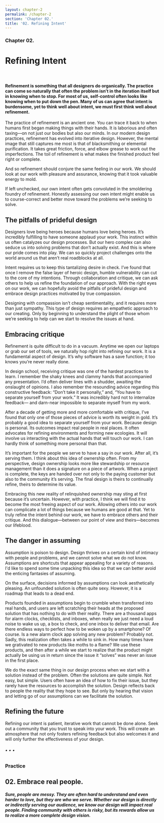 ```yaml
---
layout: chapter-2
permalink: /chapter-2
section: 'Chapter 02.'
title: '02. Refining Intent'
---
```


### Chapter 02.
# Refining Intent

<div class="divider">&nbsp;</div>

#### Refinement is something that all designers do organically. The practice can come so naturally that often the problem isn’t in the iteration itself but in knowing when to stop. For most of us, self-control often looks like knowing when to put down the pen. Many of us can agree that intent is burdensome, yet to think well about intent, we must first think well about  refinement. 

The practice of refinement is an ancient one. You can trace it back to when humans first began making things with their hands. It is laborious and often taxing—on not just our bodies but also our minds. In our modern design practices, refinement has evolved into iterative design. However, the mental image that still captures me most is that of blacksmithing or elemental purification. It takes great friction, force, and elbow grease to work out the imperfections. The toil of refinement is what makes the finished product feel right or complete.

And so refinement should conjure the same feeling in our work. We should look at our work with pleasure and assurance, knowing that it took valuable energy to mold.

If left unchecked, our own intent often gets convoluted in the smoldering foundry of refinement. Honestly assessing our own intent might enable us to course-correct and better move toward the problems we’re seeking to solve.


## The pitfalls of prideful design

Designers love being heroes because humans love being heroes. It’s incredibly fulfilling to have someone applaud your work. This instinct within us often catalyzes our design processes. But our hero complex can also seduce us into solving problems that don’t actually exist. And this is where our pride comes into play. We can so quickly project challenges onto the world around us that aren’t real roadblocks at all. 

Intent requires us to keep this tantalizing desire in check. I’ve found that once I remove the false layer of heroic design, humble vulnerability can cut to the core of my intentions. Through collaboration and critique, we can ask others to help us refine the foundation of our approach. With the right eyes on our work, we can hopefully avoid the pitfalls of prideful design and embrace design practices motivated by true compassion. 

Designing with compassion isn’t cheap sentimentality, and it requires more than just sympathy. This type of design requires an empathetic approach to our creating. Only by beginning to understand the plight of those whom we’re seeking to help can we start to resolve the issues at hand.


## Embracing critique

Refinement is quite difficult to do in a vacuum. Anytime we open our laptops or grab our set of tools, we naturally hop right into refining our work. It is a fundamental aspect of design. It’s why software has a save function; it too knows you’re never really done. 

In design school, receiving critique was one of the hardest practices to learn. I remember the shaky knees and clammy hands that accompanied any presentation. I’d often deliver lines with a shudder, awaiting the onslaught of opinions. I also remember the resounding advice regarding this constructive feedback: “Don’t take it personally,” and, “You have to separate yourself from your work.” It was incredibly hard not to internalize feedback— and darn-near impossible to separate myself from my work. 

After a decade of getting more and more comfortable with critique, I’ve found that only one of those pieces of advice is worth its weight in gold. It’s probably a good idea to separate yourself from your work. Because design is personal. Its outcomes impact real people in real places. It often advocates for refining environments and forming new ecologies. It will involve us interacting with the actual hands that will touch our work. I can hardly think of something more personal than that.

It’s important for the people we serve to have a say in our work. After all, it’s serving them. I think about this idea of ownership often. From my perspective, design ownership looks more like stewardship or resource management than it does a signature on a piece of artwork. When a project is complete, the keys are handed over not only to the paying customer but also to the community it’s serving. The final design is theirs to continually refine, theirs to determine its value. 

Embracing this new reality of relinquished ownership may sting at first because it’s uncertain. However, with practice, I think we will find it to become the most freeing aspect of our work. Allowing others into our work can complicate a lot of things because we humans are good at that. Yet to truly refine the intent behind our work, we have to embrace others and their critique. And this dialogue—between our point of view and theirs—becomes our lifeblood. 


## The danger in assuming

Assumption is poison to design. Design thrives on a certain kind of intimacy with people and problems, and we cannot solve what we do not know. Assumptions are shortcuts that appear appealing for a variety of reasons. I'd like to spend some time unpacking this idea so that we can better avoid the enticing fantasies of assuming.

On the surface, decisions informed by assumptions can look aesthetically pleasing. An unfounded solution is often quite sexy. However, it is a roadmap that leads to a dead end. 

Products founded in assumptions begin to crumble when transferred into real hands, and users are left scratching their heads at the proposed solution that has nothing to do with their reality. There are a thousand apps for alarm clocks, checklists, and inboxes, when really we just need a loud noise to wake us up, a box to check, and one inbox to deliver that email. Are there endless ways to perfect how to be woken up by a smartphone? Of course. Is a new alarm clock app solving any new problem? Probably not. Sadly, this realization often takes a while to sink in. How many times have we grativated to new products like moths to a flame? We use these products, and then after a while we start to realize that the product might actually be using us in return since the issue it “solves” was never an issue in the first place.

We do the exact same thing in our design process when we start with a solution instead of the problem. Often the solutions are quite simple. Not easy, but simple. Users often have an idea of how to fix their issue, but they rarely have the resources to accomplish the solution. Design reflects back to people the reality that they hope to see. But only by hearing that vision and letting go of our assumptions can we facilitate the solution.


## Refining the future

Refining our intent is patient, iterative work that cannot be done alone. Seek out a community that you trust to speak into your work. This will create an atmosphere that not only fosters refining feedback but also welcomes it and will only further the effectiveness of your design.


###### • • •

### Practice

## 02. Embrace real people.
##### Sure, people are messy. They are often hard to understand and even harder to love, but they are who we serve. Whether our design is directly or indirectly serving our audience, we know our design will impact real people. Finding community with others is risky, but its rewards allow us to realize a more complete design vision.



